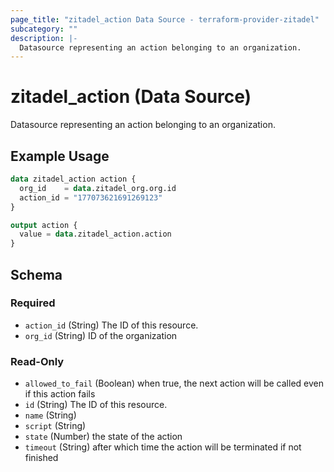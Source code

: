 ```yaml
---
page_title: "zitadel_action Data Source - terraform-provider-zitadel"
subcategory: ""
description: |-
  Datasource representing an action belonging to an organization.
---
```


# zitadel_action (Data Source)

Datasource representing an action belonging to an organization.

## Example Usage

```terraform
data zitadel_action action {
  org_id    = data.zitadel_org.org.id
  action_id = "177073621691269123"
}

output action {
  value = data.zitadel_action.action
}
```

<!-- schema generated by tfplugindocs -->
## Schema

### Required

- `action_id` (String) The ID of this resource.
- `org_id` (String) ID of the organization

### Read-Only

- `allowed_to_fail` (Boolean) when true, the next action will be called even if this action fails
- `id` (String) The ID of this resource.
- `name` (String)
- `script` (String)
- `state` (Number) the state of the action
- `timeout` (String) after which time the action will be terminated if not finished
